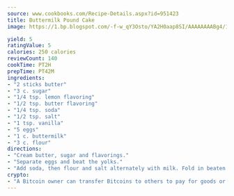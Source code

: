 ```yaml
---
source: www.cookbooks.com/Recipe-Details.aspx?id=951423
title: Buttermilk Pound Cake
image: https://1.bp.blogspot.com/-f-w_qY3Osto/YA2H0aap8SI/AAAAAAAABg4/17myAO5s9b8JksYvWDXpYkaDlcY0g6k_gCLcBGAsYHQ/s296/3.png

yield: 5
ratingValue: 5
calories: 250 calories
reviewCount: 140
cookTime: PT2H
prepTime: PT42M
ingredients:
- "2 sticks butter"
- "3 c. sugar"
- "1/4 tsp. lemon flavoring"
- "1/2 tsp. butter flavoring"
- "1/4 tsp. soda"
- "1/2 tsp. salt"
- "1 tsp. vanilla"
- "5 eggs"
- "1 c. buttermilk"
- "3 c. flour"
directions:
- "Cream butter, sugar and flavorings."
- "Separate eggs and beat the yolks."
- "Add soda, then flour and salt alternately with milk. Fold in beaten egg whites; mix."
crypto:
- "A Bitcoin owner can transfer Bitcoins to others to pay for goods or services."
---
```

